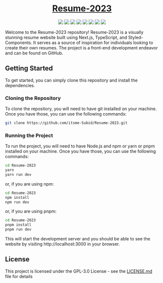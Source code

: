 <div align="center">

# [Resume-2023](https://itsme-subid.vercel.app/)

![](https://raw.githubusercontent.com/itsme-Subid/Resume-2023/main/preview.webp)
![](https://img.shields.io/github/license/itsme-Subid/Resume-2023?style=for-the-badge)
![](https://img.shields.io/github/languages/top/itsme-Subid/Resume-2023?style=for-the-badge)
![](https://img.shields.io/github/languages/count/itsme-Subid/Resume-2023?style=for-the-badge)
![](https://img.shields.io/github/languages/code-size/itsme-Subid/Resume-2023?style=for-the-badge)
![](https://img.shields.io/github/repo-size/itsme-Subid/Resume-2023?style=for-the-badge)
![](https://img.shields.io/github/last-commit/itsme-Subid/Resume-2023?style=for-the-badge)
![](https://img.shields.io/github/commit-activity/w/itsme-Subid/Resume-2023?style=for-the-badge)

</div>

Welcome to the Resume-2023 repository! Resume-2023 is a visually stunning resume website built using Next.js, TypeScript, and Styled-Components. It serves as a source of inspiration for individuals looking to create their own resumes. The project is a front-end development endeavor and can be found on GitHub.

## Getting Started

To get started, you can simply clone this repository and install the dependencies.

### Cloning the Repository

To clone the repository, you will need to have git installed on your machine. Once you have those, you can use the following commands:

```bash
git clone https://github.com/itsme-Subid/Resume-2023.git
```

### Running the Project

To run the project, you will need to have Node.js and npm or yarn or pnpm installed on your machine. Once you have those, you can use the following commands:

```bash
cd Resume-2023
yarn
yarn run dev
```

or, if you are using npm:

```bash
cd Resume-2023
npm install
npm run dev
```

or, if you are using pnpm:

```bash
cd Resume-2023
pnpm install
pnpm run dev
```

This will start the development server and you should be able to see the website by visiting http://localhost:3000 in your browser.

## License

This project is licensed under the GPL-3.0 License - see the [LICENSE.md](https://github.com/itsme-Subid/Resume-2023/blob/main/LICENSE) file for details
